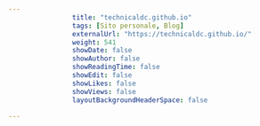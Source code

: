 ---
                title: "technicaldc.github.io"
                tags: [Sito personale, Blog]
                externalUrl: "https://technicaldc.github.io/"
                weight: 541
                showDate: false
                showAuthor: false
                showReadingTime: false
                showEdit: false
                showLikes: false
                showViews: false
                layoutBackgroundHeaderSpace: false
                ---

